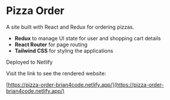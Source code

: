 # Pizza Order

A site built with React and Redux for ordering pizzas.

- **Redux** to manage UI state for user and shopping cart details
- **React Router** for page routing
- **Tailwind CSS** for styling the applications

Deployed to Netlify

Visit the link to see the rendered website:

[https://pizza-order-brian4code.netlify.app/](https://pizza-order-brian4code.netlify.app/)
